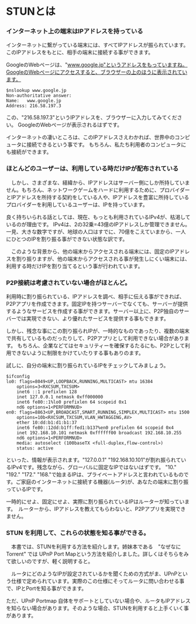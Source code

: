 # STUNとは

### インターネット上の端末はIPアドレスを持っている
インターネットに繋がっている端末には、すべてIPアドレスが振られています。このIPアドレスをもとに、相手の端末に接続する事ができます。

GoogleのWebページは、"www.google.jp"というアドレスをもっていますね。GoogleのWebページにアクセスすると、ブラウザーの上のほうに表示されています。

```
$nslookup www.google.jp
Non-authoritative answer:
Name:	www.google.jp
Address: 216.58.197.3
```

この、"216.58.197.3"というIPアドレスを、ブラウザーに入力してみてください。
GoogleのWebページが表示されるはずです。

インターネットの凄いところは、このIPアドレスさえわかれば、世界中のコンピュータに接続できるという事です。
もちろん、私たち利用者のコンピュータにも接続ができます。


### ほとんどのユーザーは、利用している時だけIPが配布されている

　しかし、さまざまな、経緯から、IPアドレスはサーバー側にしか所持していません。もちろん、ネットワークゲームをハードに利用するために、プロバイダーとIPアドレスを所持する契約をしている人や、IPアドレスを豊富に所持しているプロバイダーを利用しているユーザーは、IPを持っています。

良く持ちいられる話としては、現在、もっとも利用されているIPv4が、枯渇しているのが理由です。
IPv4は、2の32乗=43億のIPアドレスしか管理できません。
一見、大きな数字ですが、地球の人口はすでに、70億をこえていまから、一人にひとつのIPを割り振る事ができない状態な訳です。

　このような背景から、他の端末からアクセスされる端末には、固定のIPアドレスを割り振りますが、他の端末からアクセスされる事が発生しにくい端末には、利用する時だけIPを割り当てるという事が行われています。


### P2P接続は考慮されていない場合がほとんど。
 利用時に割り振られている、IPアドレスを調べ、相手に伝える事ができれば、P2Pアプリを作成できます。固定IPを持つサーバーでなくても、サーバーが提供するようなサービスを作成する事ができます。サーバー以上に、P2P独自のサーバーでは実現できない、より優れたサービスを提供する事もできます。

 しかし、残念な事にこの割り振られIPが、一時的なものであったり、複数の端末で共有しているものだったりして、P2Pアプリとして利用できない場合があります。
 もちろん、企業などてはセキュリティーを確保するたるにも、P2Pとして利用できないように制限をかけていたりする事もありのます。
 
 
 試しに、自分の端末に割り振られているIPをチェックしてみましょう。
 
```
$ifconfig
lo0: flags=8049<UP,LOOPBACK,RUNNING,MULTICAST> mtu 16384
	options=3<RXCSUM,TXCSUM>
	inet6 ::1 prefixlen 128 
	inet 127.0.0.1 netmask 0xff000000 
	inet6 fe80::1%lo0 prefixlen 64 scopeid 0x1 
	nd6 options=1<PERFORMNUD>
en0: flags=8863<UP,BROADCAST,SMART,RUNNING,SIMPLEX,MULTICAST> mtu 1500
	options=10b<RXCSUM,TXCSUM,VLAN_HWTAGGING,AV>
	ether 10:dd:b1:d1:b1:37 
	inet6 fe80::12dd:b1ff:fed1:b137%en0 prefixlen 64 scopeid 0x4 
	inet 192.168.10.101 netmask 0xffffff00 broadcast 192.168.10.255
	nd6 options=1<PERFORMNUD>
	media: autoselect (100baseTX <full-duplex,flow-control>)
	status: active
```

といった、情報が表示されます。"127.0.0.1" "192.168.10.101"が割れ振られているIPv4です。残念ながら、グローバルに固定なIPではないはずです。
"10." "192." "172." "168."で始まるIPは、プライベートアドレスと言われているものです。ご家庭のインターネットに接続する機器(ルータ)が、あなたの端末に割り振っているIPです。

一時的にせよ、固定にせよ、実際に割り振られているIPはルーターが知っています。　ルーターから、IPアドレスを教えてもらわないと、P2Pアプリを実現できません。



### STUN を利用して、これらの状態を知る事ができる。

　本書では、STUNを利用する方法を紹介します。姉妹本である　"なぜなに Torrent" では UPnP Port Mapという方法を紹介しました。詳しくはそちらをみて欲しいのですが、軽く説明すると。

　ルータにどのようなIPが設定されているかを聞くための方式がま、UPnPという仕様で定められています。実際のこの仕様にそってルータに問い合わせる事で、IPとPortを知る事ができます。
 
 ただ、UPnP Portmap 自体をサポートとしていない場合や、ルータもIPアドレスを知らない場合があります。そのような場合、STUNを利用すると上手くいく事があります。





